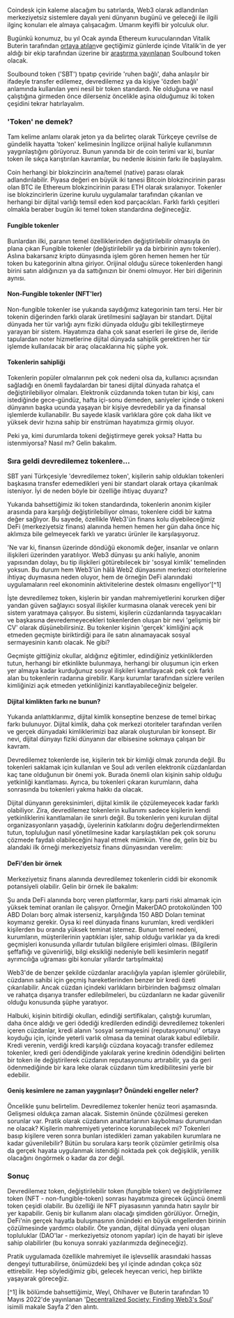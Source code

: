 Coindesk için kaleme alacağım bu satırlarda, Web3 olarak adlandırılan merkeziyetsiz sistemlere dayalı yeni dünyanın bugünü ve geleceği ile ilgili ilginç konuları ele almaya çalışacağım. Umarım keyifli bir yolculuk olur. 

Bugünkü konumuz, bu yıl Ocak ayında Ethereum kurucularından Vitalik Buterin tarafından [ortaya atılan](https://vitalik.ca/general/2022/01/26/soulbound.html)ve geçtiğimiz günlerde içinde Vitalik'in de yer aldığı bir ekip tarafından üzerine bir [araştırma yayınlanan](https://papers.ssrn.com/sol3/papers.cfm?abstract_id=4105763) Soulbound token olacak. 

Soulbound token ('SBT') tıpatıp çeviride 'ruhen bağlı', daha anlaşılır bir ifadeyle transfer edilemez, devredilemez ya da kişiye 'özden bağlı' anlamında kullanılan yeni nesil bir token standardı. Ne olduğuna ve nasıl çalıştığına girmeden önce dilerseniz öncelikle aşina olduğumuz iki token çeşidini tekrar hatırlayalım.

### 'Token' ne demek?

Tam kelime anlamı olarak jeton ya da belirteç olarak Türkçeye çevrilse de gündelik hayatta 'token' kelimesinin İngilizce orijinal haliyle kullanımının yaygınlaştığını görüyoruz. Bunun yanında bir de coin terimi var ki, bunlar token ile sıkça karıştırılan kavramlar, bu nedenle ikisinin farkı ile başlayalım.

Coin herhangi bir blokzincirin ana/temel (native) parası olarak adlandırılabilir. Piyasa değeri en büyük iki tanesi Bitcoin blokzincirinin parası olan BTC ile Ethereum blokzincirinin parası ETH olarak sıralanıyor.  Tokenler ise blokzincirlerin üzerine kurulu uygulamalar tarafından çıkarılan ve herhangi bir dijital varlığı temsil eden kod parçacıkları. Farklı farklı çeşitleri olmakla beraber bugün iki temel token standardına değineceğiz. 

#### Fungible tokenler

Bunlardan ilki, paranın temel özelliklerinden değiştirilebilir olmasıyla ön plana çıkan Fungible tokenler (değiştirilebilir ya da birbirinin aynı tokenler). Aslına bakarsanız kripto dünyasında işlem gören hemen hemen her tür token bu kategorinin altına giriyor. Orijinal olduğu sürece tokenlerden hangi birini satın aldığınızın ya da sattığınızın bir önemi olmuyor. Her biri diğerinin aynısı.

#### Non-Fungible tokenler (NFT'ler)

Non-fungible tokenler ise yukarıda saydığımız kategorinin tam tersi. Her bir tokenin diğerinden farklı olarak üretilmesini sağlayan bir standart. Dijital dünyada her tür varlığı aynı fiziki dünyada olduğu gibi tekilleştirmeye yarayan bir sistem. Hayatımıza daha çok sanat eserleri ile girse de, ileride tapulardan noter hizmetlerine dijital dünyada sahiplik gerektiren her tür işlemde kullanılacak bir araç olacaklarına hiç şüphe yok.

#### Tokenlerin sahipliği
Tokenlerin popüler olmalarının pek çok nedeni olsa da, kullanıcı açısından sağladığı en önemli faydalardan bir tanesi dijital dünyada rahatça el değiştirilebiliyor olmaları. Elektronik cüzdanında token tutan bir kişi, canı istediğinde gece-gündüz, hafta içi-sonu demeden, saniyeler içinde o tokeni dünyanın başka ucunda yaşayan bir kişiye devredebilir ya da finansal işlemlerde kullanabilir. Bu sayede klasik varlıklara göre çok daha likit ve yüksek devir hızına sahip bir enstrüman hayatımıza girmiş oluyor. 

Peki ya, kimi durumlarda tokeni değiştirmeye gerek yoksa? Hatta bu istenmiyorsa? Nasıl mı? Gelin bakalım. 

### Sıra geldi devredilemez tokenlere... 
SBT yani Türkçesiyle 'devredilemez token', kişilerin sahip oldukları tokenleri başkasına transfer edemedikleri yeni bir standart olarak ortaya çıkarılmak isteniyor. İyi de neden böyle bir özelliğe ihtiyaç duyarız?  

Yukarıda bahsettiğimiz iki token standardında, tokenlerin anonim kişiler arasında para karşılığı değiştirilebiliyor olması, tokenlere ciddi bir katma değer sağlıyor. Bu sayede, özellikle Web3'ün finans kolu diyebileceğimiz DeFi (merkeziyetsiz finans) alanında hemen hemen her gün daha önce hiç aklımıza bile gelmeyecek farklı ve yaratıcı ürünler ile karşılaşıyoruz.

'Ne var ki, finansın üzerinde döndüğü ekonomik değer, insanlar ve onların ilişkileri üzerinden yaratılıyor. Web3 dünyası şu anki haliyle, anonim yapısından dolayı, bu tip ilişkileri götürebilecek bir 'sosyal kimlik' temelinden yoksun. Bu durum hem Web3'ün hâlâ Web2 dünyasının merkezi otoritelerine ihtiyaç duymasına neden oluyor, hem de örneğin DeFi alanındaki uygulamaların reel ekonominin aktivitelerine destek olmasını engelliyor'[^1]

İşte devredilemez token, kişlerin bir yandan mahremiyetlerini korurken diğer yandan güven sağlayıcı sosyal ilişkiler kurmasına olanak verecek yeni bir sistem yaratmaya çalışıyor. Bu sistemi, kişilerin cüzdanlarında taşıyacakları ve başkasına devredemeyecekleri tokenlerden oluşan bir nevi 'gelişmiş bir CV' olarak düşünebilirsiniz.  Bu tokenler kişinin 'gerçek' kimliğini açık etmeden geçmişte biriktirdiği para ile satın alınamayacak sosyal sermayesinin kanıtı olacak. Ne gibi?

Geçmişte gittiğiniz okullar, aldığınız eğitimler, edindiğiniz yetkinliklerden tutun, herhangi bir etkinlikte bulunmaya, herhangi bir oluşumun için erken yer almaya kadar kurduğunuz sosyal ilişkileri kanıtlayacak pek çok farklı alan bu tokenlerin radarına girebilir. Karşı kurumlar tarafından sizlere verilen kimliğinizi açık etmeden yetkinliğinizi kanıtlayabileceğiniz belgeler. 

#### Dijital kimlikten farkı ne bunun?

Yukarıda anlattıklarımız, dijital kimlik konseptine benzese de temel birkaç farkı bulunuyor. Dijital kimlik, daha çok merkezi otoriteler tarafından verilen ve gerçek dünyadaki kimliklerimizi baz alarak oluşturulan bir konsept. Bir nevi, dijital dünyayı fiziki dünyanın dar elbisesine sokmaya çalışan bir kavram. 

Devredilemez tokenlerde ise, kişilerin tek bir kimliği olmak zorunda değil. Bu tokenleri saklamak için kullanılan ve Soul adı verilen elektronik cüzdanlardan kaç tane olduğunun bir önemi yok. Burada önemli olan kişinin sahip olduğu yetkinliği kanıtlaması. Ayrıca, bu tokenleri çıkaran kurumların, daha sonrasında bu tokenleri yakma hakkı da olacak. 

Dijital dünyanın gereksinimleri, dijital kimlik ile çözülemeyecek kadar farklı olabiliyor. Zira, devredilemez tokenlerin kullanımı sadece kişilerin kendi yetkinliklerini kanıtlamaları ile sınırlı değil. Bu tokenlerin yeni kurulan dijital organizasyonların yaşadığı, üyelerinin katkılarını doğru değerlendirmekten tutun, topluluğun nasıl yönetilmesine kadar karşılaştıkları pek çok sorunu çözmede faydalı olabileceğini hayal etmek mümkün. Yine de, gelin biz bu alandaki ilk örneği merkeziyetsiz finans dünyasından verelim: 

#### DeFi'den bir örnek

Merkeziyetsiz finans alanında devredilemez tokenlerin ciddi bir ekonomik potansiyeli olabilir. Gelin bir örnek ile bakalım: 

Şu anda DeFi alanında borç veren platformlar, karşı parti riski almamak için yüksek teminat oranları ile çalışıyor. Örneğin MakerDAO protokolünden 100 ABD Doları borç almak isterseniz, karşılığında 150 ABD Doları teminat koymanız gerekir. Oysa ki reel dünyada finans kurumları, kredi verdikleri kişilerden bu oranda yüksek teminat istemez. Bunun temel nedeni, kurumların, müşterilerinin yaptıkları işler, sahip olduğu varlıklar ya da kredi geçmişleri konusunda yıllardır tutulan bilgilere erişimleri olması. (Bilgilerin şeffaflığı ve güvenirliği, bilgi eksikliği nedeniyle belli kesimlerin negatif ayrımcılığa uğraması gibi konular yıllardır tartışılmakta)

Web3'de de benzer şekilde cüzdanlar aracılığıyla yapılan işlemler görülebilir, cüzdanın sahibi için geçmiş hareketlerinden benzer bir kredi özeti çıkarılabilir. Ancak cüzdan içindeki varlıkların birbirinden bağımsız olmaları ve rahatça dışarıya transfer edilebilmeleri, bu cüzdanların ne kadar güvenilir olduğu konusunda şüphe yaratıyor. 

Halbuki, kişinin bitirdiği okulları, edindiği sertifikaları, çalıştığı kurumları, daha önce aldığı ve geri ödediği kredilerden edindiği devredilemez tokenleri içeren cüzdanlar, kredi alanın 'sosyal sermayesini (reputasyonunu)' ortaya koyduğu için, içinde yeterli varlık olmasa da teminat olarak kabul edilebilir. Kredi verenin, verdiği kredi karşılığı cüzdana koyacağı transfer edilemez tokenler, kredi geri ödendiğinde yakılarak yerine kredinin ödendiğini belirten bir token ile değiştirilerek cüzdanın reputasyonunu artırabilir, ya da geri ödenmediğinde bir kara leke olarak cüzdanın tüm kredibilitesini yerle bir edebilir. 

#### Geniş kesimlere ne zaman yaygınlaşır? Önündeki engeller neler?

Öncelikle şunu belirtelim. Devredilemez tokenler henüz teori aşamasında. Gelişmesi oldukça zaman alacak. Sistemin önünde çözülmesi gereken sorunlar var. Pratik olarak cüzdanın anahtarlarının kaybolması durumundan ne olacak? Kişilerin mahremiyeti yeterince korunabilecek mi? Tokenleri basıp kişilere veren sonra bunları istedikleri zaman yakabilen kurumlara ne kadar güvenilebilir?  Bütün bu sorulara karşı teorik çözümler getirilmiş olsa da gerçek hayata uygulanmak istendiği noktada pek çok değişiklik, yenilik olacağını öngörmek o kadar da zor değil. 

### Sonuç 

Devredilemez token, değiştirilebilir token (fungible token) ve değiştirilemez token (NFT - non-fungible-token) sonrası hayatımıza girecek üçüncü önemli token çeşidi olabilir. Bu özelliği ile NFT piyasasının yanında hatırı sayılır bir yer kapabilir. Geniş bir kullanım alanı olacağı şimdiden görülüyor. Örneğin, DeFi'nin gerçek hayatla buluşmasının önündeki en büyük engellerden birinin çözülmesinde yardımcı olabilir. Öte yandan, dijital dünyada yeni oluşan topluluklar (DAO'lar - merkeziyetsiz otonom yapılar) için de hayati bir işleve sahip olabilirler (bu konuya sonraki yazılarımızda değineceğiz). 

Pratik uygulamada özellikle mahremiyet ile işlevsellik arasındaki hassas dengeyi tutturabilirse, önümüzdeki beş yıl içinde adından çokça söz ettirebilir. Hep söylediğimiz gibi, gelecek heyecan verici, hep birlikte yaşayarak göreceğiz. 

[^1] İlk bölümde bahsettiğimiz, Weyl, Ohlhaver ve Buterin tarafından 10 Mayıs 2022'de yayınlanan '[Decentralized Society: Finding Web3's Soul](https://papers.ssrn.com/sol3/papers.cfm?abstract_id=4105763)' isimili makale Sayfa 2'den alıntı. 
